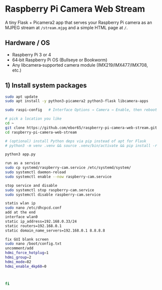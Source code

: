 # Raspberry Pi Camera Web Stream

A tiny Flask + Picamera2 app that serves your Raspberry Pi camera as an MJPEG stream at `/stream.mjpg` and a simple HTML page at `/`.

## Hardware / OS
- Raspberry Pi 3 or 4
- 64‑bit Raspberry Pi OS (Bullseye or Bookworm)
- Any libcamera‑supported camera module (IMX219/IMX477/IMX708, etc.)

## 1) Install system packages
```bash
sudo apt update
sudo apt install -y python3-picamera2 python3-flask libcamera-apps

sudo raspi-config   # Interface Options → Camera → Enable, then reboot

# pick a location you like
cd ~
git clone https://github.com/ebor65/raspberry-pi-camera-web-stream.git
cd raspberry-pi-camera-web-stream

# (optional) install Python deps via pip instead of apt for Flask
# python3 -m venv .venv && source .venv/bin/activate && pip install -r requirements.txt

python3 app.py

run as a service
sudo cp systemd/raspberry-cam.service /etc/systemd/system/
sudo systemctl daemon-reload
sudo systemctl enable --now raspberry-cam.service

stop service and disable
sudo systemctl stop raspberry-cam.service
sudo systemctl disable raspberry-cam.service

statis wlan ip
sudo nano /etc/dhcpcd.conf
add at the end
interface wlan0
static ip_address=192.168.0.33/24
static routers=192.168.0.1
static domain_name_servers=192.168.0.1 8.8.8.8

fix GUI blank screen
sudo nano /boot/config.txt
uncomment/add
hdmi_force_hotplug=1
hdmi_group=2
hdmi_mode=82
hdmi_enable_4kp60=0



fi
